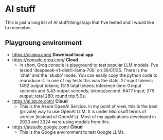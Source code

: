 # AI stuff
This is just a long list of AI stuff/things/app that I've tested and I would like to remember.


## Playgroung environment
- https://ollama.com/ **Download local app**
- https://console.groq.com/ **Cloud**
  - In short, Groq console is playground to test popular LLM models. I've tested 'deepseek-v1-distill-llama-70b' on 30/01/25. There is the 'chat' and the 'studio' mode. You can easily copy the python code to reproduce it. In one of my tests this was the stats: 27 input tokens; 1492 output tokens; 1519 total tokens; inference time: 0 input seconds and 5,43 output seconds; tokens/second: 6477 input; 275 output; total 280; round trip 5,9s.
- https://ai.azure.com/ **Cloud**
  - This is the Azure OpenAI Service. In my point of view, this is the best (private) way to use OpenAI LLM. It is under Microsoft terms of service (instead of OpenAI's). Most of my applications developed in 2023 and 2024 were using models from this.
- https://aistudio.google.com/ **Cloud**
  - This is the Google environment to test Google LLMs.

